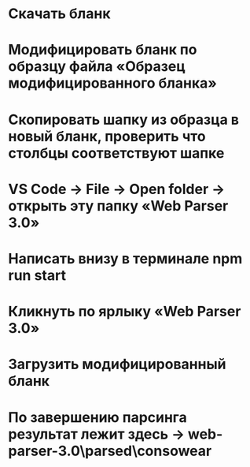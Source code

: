# Скачать бланк

# Модифицировать бланк по образцу файла «Образец модифицированного бланка»

# Скопировать шапку из образца в новый бланк, проверить что столбцы соответствуют шапке

# VS Code -> File -> Open folder -> открыть эту папку «Web Parser 3.0»

# Написать внизу в терминале npm run start <Enter>

# Кликнуть по ярлыку «Web Parser 3.0»

# Загрузить модифицированный бланк

# По завершению парсинга результат лежит здесь -> web-parser-3.0\parsed\consowear
